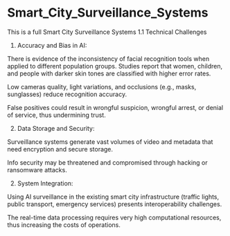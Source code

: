 # Smart_City_Surveillance_Systems
This is a full Smart City Surveillance Systems 
1.1 Technical Challenges

1. Accuracy and Bias in AI:

There is evidence of the inconsistency of facial recognition tools when applied to different population groups. Studies report that women, children, and people with darker skin tones are classified with higher error rates.

Low cameras quality, light variations, and occlusions (e.g., masks, sunglasses) reduce recognition accuracy.

False positives could result in wrongful suspicion, wrongful arrest, or denial of service, thus undermining trust.

2. Data Storage and Security:

Surveillance systems generate vast volumes of video and metadata that need encryption and secure storage.

Info security may be threatened and compromised through hacking or ransomware attacks.

2. System Integration:

Using AI surveillance in the existing smart city infrastructure (traffic lights, public transport, emergency services) presents interoperability challenges.

The real-time data processing requires very high computational resources, thus increasing the costs of operations.
